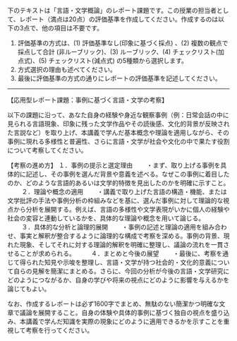 下のテキストは「言語・文学概論」のレポート課題です。この授業の担当者として、レポート（満点は20点）の評価基準を作成してください。作成するのは以下の3点で、他の項目は不要です。

1. 評価基準の方式は、(1) 評価基準なし(印象に基づく採点) 、(2) 複数の観点で採点して合計  (非ルーブリック)、(3) ルーブリック、(4) チェックリスト(加点式)、(5) チェックリスト(減点式) の5種類から選択します。
2. 方式選択の理由も述べてください。
3. 最後に評価基準の方式の通りにレポートの評価基準を記述してください。

---------------------------------------
【応用型レポート課題：事例に基づく言語・文学の考察】

以下の課題に沿って、あなた自身の経験や身近な観察事例（例：日常会話の中に見られる言語現象、印象に残った文学作品やその読後感、文化的背景が反映された言説など）を取り上げ、本講義で学んだ基本概念や理論を適用しながら、その事例に現れる多様性と普遍性、さらに言語・文学が社会や文化の中で果たす役割について考察してください。

【考察の進め方】
１．事例の提示と選定理由
　　・まず、取り上げる事例を具体的に記述し、その事例を選んだ背景や意義を述べる。なぜこの事例に着目したのか、どのような言語的あるいは文学的特徴を見出したのかを明確に示すこと。
　　
２．理論や概念の適用
　　・講義で取り上げた言語の構造・機能、または文学批評の手法や事例分析の枠組みなどを基に、選んだ事例に対して理論的な視点から分析を展開する。例えば、言語の多様性や文学表現がいかに個人の経験や社会の変容と連動しているかを、具体的な理論や概念を用いて論じる。
　　
３．具体的な分析と論理的展開
　　・事例の記述と理論の適用を組み合わせ、事実と解釈が整合するように論理的な構成で考察を深める。事例の背景、現れた現象、そしてそれに対する理論的解釈を明確に整理し、議論の流れを一貫させることが求められる。
　　
４．まとめと今後の展望
　　・最後に、考察を通じて得られた知見や示唆を整理し、言語・文学が持つ社会的・文化的意義について自らの見解を簡潔にまとめる。さらに、今回の分析が今後の言語・文学研究にどのようにつながるか、自身の学びや将来の視点にどのように影響を与えるかを論じてもよい。

なお、作成するレポートは必ず1600字でまとめ、無駄のない簡潔かつ明確な文章で議論を展開すること。自身の体験や具体的事例に基づく独自の視点を盛り込み、本講義で学んだ知識を実際の現象にどのように適用できるかを示すことを重視して考察を行ってください。